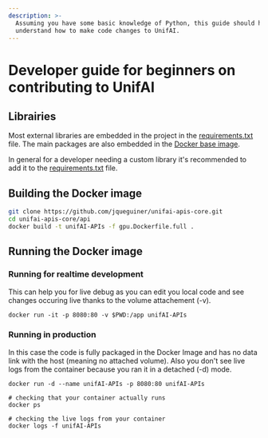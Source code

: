```yaml
---
description: >-
  Assuming you have some basic knowledge of Python, this guide should help you
  understand how to make code changes to UnifAI.
---
```


# Developer guide for beginners on contributing to UnifAI

## Librairies

Most external libraries are embedded in the project in the [requirements.txt](https://github.com/jqueguiner/unifai-apis-core/blob/main/api/requirements.txt) file. The main packages are also embedded in the [Docker base image](https://github.com/jqueguiner/unifai-apis-core/blob/main/api/gpu.Dockerfile.full).

In general for a developer needing a custom library it's recommended to add it to the [requirements.txt](https://github.com/jqueguiner/unifai-apis-core/blob/main/api/requirements.txt) file.

## Building the Docker image

```bash
git clone https://github.com/jqueguiner/unifai-apis-core.git
cd unifai-apis-core/api
docker build -t unifAI-APIs -f gpu.Dockerfile.full .
```

## Running the Docker image

### Running for realtime development

This can help you for live debug as you can edit you local code and see changes occuring live thanks to the volume attachement (-v).

```shell
docker run -it -p 8080:80 -v $PWD:/app unifAI-APIs
```

### Running in production

In this case the code is fully packaged in the Docker Image and has no data link with the host (meaning no attached volume). Also you don't see live logs from the container because you ran it in a detached (-d) mode.

```
docker run -d --name unifAI-APIs -p 8080:80 unifAI-APIs
```

```shell
# checking that your container actually runs
docker ps
```

```
# checking the live logs from your container
docker logs -f unifAI-APIs
```

 
